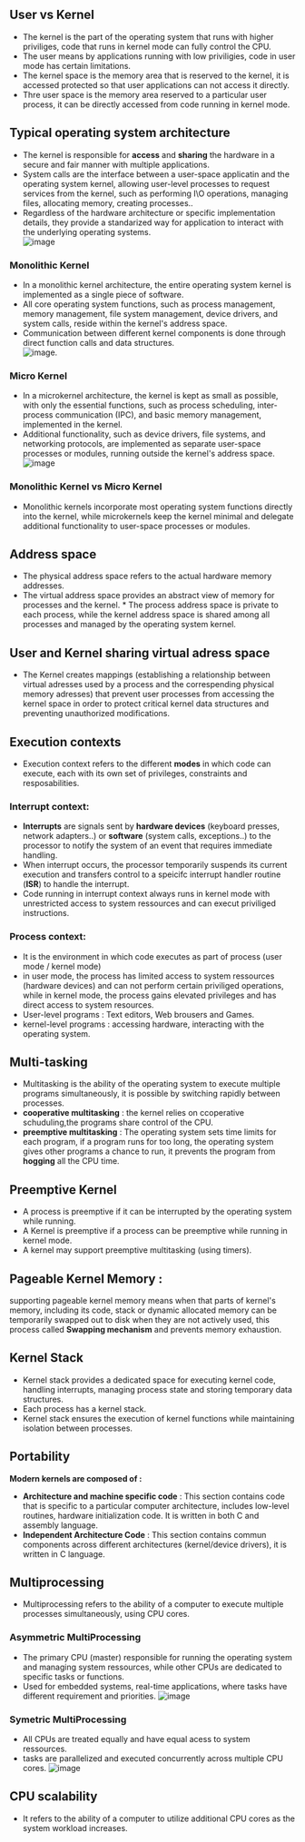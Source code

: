 ## User vs Kernel 
* The kernel is the part of the operating system that runs with higher priviliges, code that runs in kernel mode can fully control the CPU.  
* The user means by applications running with low priviligies, code in user mode has certain limitations. 
* The kernel space is the memory area that is reserved to the kernel, it is accessed protected so that user applications can not access it directly.  
* Thre user space is the memory area reserved to a particular user process, it can be directly accessed from code running in kernel mode.
## Typical operating system architecture 
* The kernel is responsible for **access** and **sharing** the hardware in a secure and fair manner with multiple applications.  
* System calls are the interface between a user-space applicatin and the operating system kernel, allowing user-level processes to request services from the kernel, such as performing I\O operations, managing files, allocating memory, creating processes..
* Regardless of the hardware architecture or specific implementation details, they provide a standarized way for application to interact with the underlying operating systems.   
![image](https://github.com/GhassenHafsiaINSAT/linux-kernel-labs/assets/110825502/cb180af0-1ea7-4fdf-b2e6-1491294c946e)
### Monolithic Kernel 
* In a monolithic kernel architecture, the entire operating system kernel is implemented as a single piece of software.
* All core operating system functions, such as process management, memory management, file system management, device drivers, and system calls, reside within the kernel's address space.
* Communication between different kernel components is done through direct function calls and data structures.  
![image](https://github.com/GhassenHafsiaINSAT/linux-kernel-labs/assets/110825502/e155f317-939b-4daa-8532-99f4178c6643).
### Micro Kernel 
* In a microkernel architecture, the kernel is kept as small as possible, with only the essential functions, such as process scheduling, inter-process communication (IPC), and basic memory management, implemented in the kernel.
* Additional functionality, such as device drivers, file systems, and networking protocols, are implemented as separate user-space processes or modules, running outside the kernel's address space.
![image](https://github.com/GhassenHafsiaINSAT/linux-kernel-labs/assets/110825502/32bc2e57-3af8-4393-a6a2-154b312aef7f)

### Monolithic Kernel vs Micro Kernel 
* Monolithic kernels incorporate most operating system functions directly into the kernel, while microkernels keep the kernel minimal and delegate additional functionality to user-space processes or modules.

## Address space 
* The physical address space refers to the actual hardware memory addresses.  
*  The virtual address space provides an abstract view of memory for processes and the kernel. * The process address space is private to each process, while the kernel address space is shared among all processes and managed by the operating system kernel.

## User and Kernel sharing virtual adress space
* The Kernel creates mappings (establishing a relationship between virtual adresses used by a process and the correspending physical memory adresses) that prevent user processes from accessing the kernel space in order to protect critical kernel data structures and preventing unauthorized modifications.
  
## Execution contexts 
* Execution context refers to the different **modes** in which code can execute, each with its own set of privileges, constraints and resposabilities.
### Interrupt context: 
* **Interrupts** are signals sent by **hardware devices** (keyboard presses, network adapters..) or **software** (system calls, exceptions..) to the processor to notify the system of an event that requires immediate handling. 
* When interrupt occurs, the processor temporarily suspends its current execution and transfers control to a speicifc interrupt handler routine (**ISR**) to handle the interrupt.
* Code running in interrupt context always runs in kernel mode with unrestricted access to system ressources and can execut priviliged instructions.
### Process context: 
* It is the environment in which code executes as part of process (user mode / kernel mode)
* in user mode, the process has limited access to system ressources (hardware devices) and can not perform certain priviliged operations, while in kernel mode, the process gains elevated privileges and has direct access to system resources.
*  User-level programs : Text editors, Web brousers and Games.
*  kernel-level programs : accessing hardware, interacting with the operating system.

## Multi-tasking 
* Multitasking is the ability of the operating system to execute multiple programs simultaneously, it is possible by switching rapidly between processes.
* **cooperative multitasking** : the kernel relies on ccoperative schuduling,the programs share control of the CPU.
* **preemptive multitasking** : The operating system sets time limits for each program, if a program runs for too long, the operating system gives other programs a chance to run, it prevents the program from **hogging** all the CPU time.

## Preemptive Kernel 
* A process is preemptive if it can be interrupted by the operating system while running. 
* A Kernel is preemptive if a process can be preemptive while running in kernel mode.
* A kernel may support preemptive multitasking (using timers).

## Pageable Kernel Memory : 
supporting pageable kernel memory means when that parts of kernel's memory, including its code, stack or dynamic allocated memory can be temporarily swapped out to disk when they are not actively used, this process called **Swapping mechanism** and prevents memory exhaustion. 

## Kernel Stack 
* Kernel stack provides a dedicated space for executing kernel code, handling interrupts, managing process state and storing temporary data structures.
* Each process has a kernel stack.  
* Kernel stack ensures the execution of kernel functions while maintaining isolation between processes.

## Portability 
**Modern kernels are composed of :**
* **Architecture and machine specific code** : This section contains code that is specific to a particular computer architecture, includes low-level routines, hardware initialization code. It is written in both C and assembly language.
* **Independent Architecture Code** : This section contains commun components across different architectures (kernel/device drivers), it is written in C language.

## Multiprocessing 
* Multiprocessing refers to the ability of a computer to execute multiple processes simultaneously, using CPU cores.  
### Asymmetric MultiProcessing 
* The primary CPU (master) responsible for running the operating system and managing system ressources, while other CPUs are dedicated to specific tasks or functions.
* Used for embedded systems, real-time applications, where tasks have different requirement and priorities.
![image](https://github.com/GhassenHafsiaINSAT/linux-kernel-labs/assets/110825502/33b1af6a-073b-441f-b6c1-1ad37cc29371)

### Symetric MultiProcessing 
* All CPUs are treated equally and have equal acess to system ressources.  
* tasks are parallelized and executed concurrently across multiple CPU cores.
![image](https://github.com/GhassenHafsiaINSAT/linux-kernel-labs/assets/110825502/8b5f798d-8748-4029-bb13-ae59f22ddc92)

## CPU scalability 
* It refers to the ability of a computer to utilize additional CPU cores as the system workload increases. 


  

